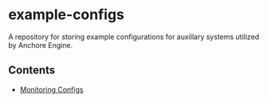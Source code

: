 # example-configs

A repository for storing example configurations for auxillary systems utilized by Anchore Engine.

## Contents

- [Monitoring Configs](./monitoring/README.md)